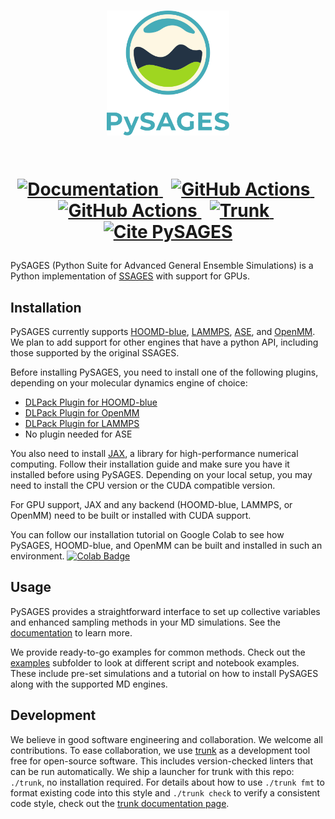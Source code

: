 <h1 align="center">
  <div>
    <a href="https://github.com/SSAGESLabs/PySAGES" target="_blank">
      <img src="docs/assets/pysages-bottom.svg" alt="PySAGES" height="200">
    </a>
  </div>
  <br>
  <p align="center">
    <a href="https://pysages.readthedocs.io" target="_blank">
      <img src="https://img.shields.io/badge/docs-latest-blue.svg" alt="Documentation">
    </a>
    &nbsp;
    <a href="https://github.com/SSAGESLabs/PySAGES/actions/workflows/ci.yml" target="_blank">
      <img src="https://github.com/SSAGESLabs/PySAGES/actions/workflows/ci.yml/badge.svg?branch=main" alt="GitHub Actions">
    </a>
    &nbsp;
    <a href="https://github.com/SSAGESLabs/PySAGES/actions/workflows/docker-ci.yml" target="_blank">
      <img src="https://github.com/SSAGESLabs/PySAGES/actions/workflows/docker-ci.yml/badge.svg?branch=main" alt="GitHub Actions">
    </a>
    &nbsp;
    <a href="https://github.com/SSAGESLabs/PySAGES/actions/workflows/trunk.yml" target="_blank">
      <img src="https://github.com/SSAGESLabs/PySAGES/actions/workflows/trunk.yml/badge.svg?branch=main" alt="Trunk">
    </a>
    &nbsp;
    <a href="https://doi.org/10.1038/s41524-023-01189-z" target="_blank">
      <img src="https://img.shields.io/badge/DOI-10.1038%2Fs41524--023--01189--z-blue" alt="Cite PySAGES">
    </a>
  </p>
</h1>

PySAGES (Python Suite for Advanced General Ensemble Simulations) is a Python
implementation of [SSAGES](https://ssagesproject.github.io) with support for GPUs.

## Installation

PySAGES currently supports [HOOMD-blue](https://glotzerlab.engin.umich.edu/hoomd-blue),
[LAMMPS](https://www.lammps.org), [ASE](https://wiki.fysik.dtu.dk/ase/index.html), and
[OpenMM](https://openmm.org). We plan to add support for other engines that have a python
API, including those supported by the original SSAGES.

Before installing PySAGES, you need to install one of the following plugins, depending on
your molecular dynamics engine of choice:

- [DLPack Plugin for HOOMD-blue](https://github.com/SSAGESLabs/hoomd-dlext)
- [DLPack Plugin for OpenMM](https://github.com/SSAGESLabs/openmm-dlext)
- [DLPack Plugin for LAMMPS](https://github.com/SSAGESLabs/lammps-dlext)
- No plugin needed for ASE

You also need to install [JAX](https://github.com/google/jax), a library for
high-performance numerical computing. Follow their installation guide and make sure you
have it installed before using PySAGES. Depending on your local setup, you may need
to install the CPU version or the CUDA compatible version.

For GPU support, JAX and any backend (HOOMD-blue, LAMMPS, or OpenMM) need to be built or
installed with CUDA support.

You can follow our installation tutorial on Google Colab to see how PySAGES, HOOMD-blue,
and OpenMM can be built and installed in such an environment.
[![Colab Badge]][Install Notebook]

## Usage

PySAGES provides a straightforward interface to set up collective variables and enhanced
sampling methods in your MD simulations. See the
[documentation](https://pysages.readthedocs.io/en/latest) to learn more.

We provide ready-to-go examples for common methods. Check out the [examples](examples/)
subfolder to look at different script and notebook examples. These include pre-set
simulations and a tutorial on how to install PySAGES along with the supported MD engines.

## Development

We believe in good software engineering and collaboration. We welcome all contributions.
To ease collaboration, we use [trunk](https://trunk.io) as a development tool free for
open-source software. This includes version-checked linters that can be run automatically.
We ship a launcher for trunk with this repo: `./trunk`, no installation required. For
details about how to use `./trunk fmt` to format existing code into this style and
`./trunk check` to verify a consistent code style, check out the [trunk documentation
page](https://docs.trunk.io/docs).

<!-- References -->

[Colab Badge]: https://colab.research.google.com/assets/colab-badge.svg
[Install Notebook]: https://colab.research.google.com/github/SSAGESLabs/PySAGES/blob/main/examples/Install_PySAGES_Environment.ipynb
